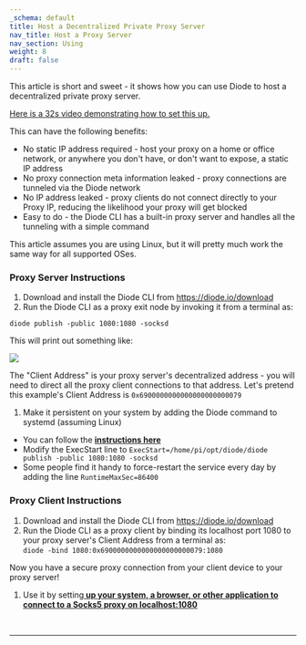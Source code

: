 ```yaml
---
_schema: default
title: Host a Decentralized Private Proxy Server
nav_title: Host a Proxy Server
nav_section: Using
weight: 8
draft: false
---
```

This article is short and sweet - it shows how you can use Diode to host a decentralized private proxy server.

[Here is a 32s video demonstrating how to set this up.](https://www.loom.com/share/9a9408dbf71f4d39b2beeaca6e376458)

This can have the following benefits:

* No static IP address required - host your proxy on a home or office network, or anywhere you don't have, or don't want to expose, a static IP address
* No proxy connection meta information leaked - proxy connections are tunneled via the Diode network
* No IP address leaked - proxy clients do not connect directly to your Proxy IP, reducing the likelihood your proxy will get blocked
* Easy to do - the Diode CLI has a built-in proxy server and handles all the tunneling with a simple command

This article assumes you are using Linux, but it will pretty much work the same way for all supported OSes.

### **Proxy Server Instructions**

1. Download and install the Diode CLI from https://diode.io/download
2. Run the Diode CLI as a proxy exit node by invoking it from a terminal as:

`diode publish -public 1080:1080 -socksd`

This will print out something like:

![](/uploads/image-39.png)

The "Client Address" is your proxy server's decentralized address - you will need to direct all the proxy client connections to that address. Let's pretend this example's Client Address is `0x6900000000000000000000079`

1. Make it persistent on your system by adding the Diode command to systemd (assuming Linux)

* You can follow the <a href="/raspberry-pi/start-diode-on-boot/" target="_blank" rel="noopener"><strong>instructions here</strong></a>
* Modify the ExecStart line to `ExecStart=/home/pi/opt/diode/diode publish -public 1080:1080 -socksd`
* Some people find it handy to force-restart the service every day by adding the line `RuntimeMaxSec=86400`

### **Proxy Client Instructions**

1. Download and install the Diode CLI from https://diode.io/download
2. Run the Diode CLI as a proxy client by binding its localhost port 1080 to your proxy server's Client Address from a terminal as:<br>`diode -bind 1080:0x6900000000000000000000079:1080`

Now you have a secure proxy connection from your client device to your proxy server!

1. Use it by setting<a href="https://cli.docs.diode.io/docs/using/access-web3-0-content-run-a-local-gateway/" target="_blank" rel="noopener"><strong> up your system, a browser, or other application to connect to a Socks5 proxy on localhost:1080</strong></a>

   &nbsp;

---